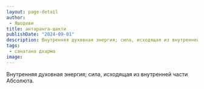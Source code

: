 ```yaml
---
layout: page-detail
author:
 - Яшодеви
title: антаранга-шакти
publishDate: "2024-09-01"
description: Внутренняя духовная энергия; сила, исходящая из внутренней части Абсолюта.
tags:
 - санатана дхарма
image: 
---
```


Внутренняя духовная энергия; сила, исходящая из внутренней части Абсолюта.

